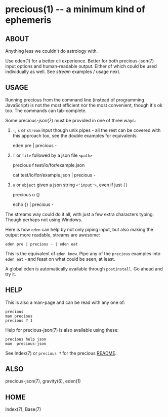 # precious(1) -- a minimum kind of ephemeris


## ABOUT

Anything less we couldn't do astrology with.

Use eden(1) for a better cli experience.
Better for both precious-json(7) input options and human-readable output.
Either of which could be used individually as well.  See *stream* examples /
usage next.


## USAGE

Running precious from the command line (instead of programming JavaScript)
is not the most efficient nor the most convenient, though it's ok too.
The commands can tab-complete.

Some precious-json(7) must be provided in one of three ways:

1. `-`, `s` or `stream` input though unix pipes - all the rest can be covered
with this approach too, see the double examples for equivalents.

    eden pre | precious -

2. `f` or `file` followed by a json file `<path>`

    precious f test/io/for/example.json

    cat test/io/for/example.json | precious -

3. `o` or `object` given a json string `<'input'>`, even if just `{}`

    precious o {}

    echo {} | precious -

The streams way could do it all,
with just a few extra characters typing.
Though perhaps not using Windows.

Here is how `eden` can help by not only piping input, but also making the output
more readable, streams are awesome:

    eden pre | precious - | eden eat

This is the equivalent of `eden know`.  Pipe any of the `precious` examples into
`eden eat` - and feast on what could be seen, at least.

A global eden is automatically available through `postinstall`.
Go ahead and try it.


## HELP

This is also a man-page and can be read with any one of:

    precious
    man precious
    precious ? 1

Help for precious-json(7) is also available using these:

    precious help json
    man  precious-json

See Index(7) or `precious ?` for the precious
[README](https://github.com/astrolet/precious#readme).


## ALSO

precious-json(7), gravity(6), eden(1)

## HOME

Index(7), Base(7)
